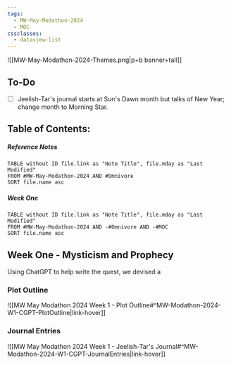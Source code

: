 ```yaml
---
tags:
  - MW-May-Modathon-2024
  - MOC
cssclasses:
  - dataview-list
---
```

![[MW-May-Modathon-2024-Themes.png|p+b banner+tall]]

## To-Do
- [ ] Jeelish-Tar's journal starts at Sun's Dawn month but talks of New Year; change month to Morning Star.

## Table of Contents:

##### Reference Notes

```dataview
TABLE without ID file.link as "Note Title", file.mday as "Last Modified"
FROM #MW-May-Modathon-2024 AND #Omnivore
SORT file.name asc
```

##### Week One

```dataview
TABLE without ID file.link as "Note Title", file.mday as "Last Modified"
FROM #MW-May-Modathon-2024 AND -#Omnivore AND -#MOC
SORT file.name asc
```


## Week One - Mysticism and Prophecy 

Using ChatGPT to help write the quest, we devised a 

### Plot Outline

![[MW May Modathon 2024 Week 1 - Plot Outline#^MW-Modathon-2024-W1-CGPT-PlotOutline|link-hover]]

### Journal Entries

![[MW May Modathon 2024 Week 1 - Jeelish-Tar's Journal#^MW-Modathon-2024-W1-CGPT-JournalEntries|link-hover]]
